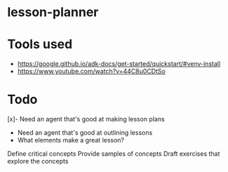 # lesson-planner

# Tools used
- https://google.github.io/adk-docs/get-started/quickstart/#venv-install
- https://www.youtube.com/watch?v=44C8u0CDtSo

# Todo
[x]- Need an agent that's good at making lesson plans
- Need an agent that's good at outlining lessons
- What elements make a great lesson?

Define critical concepts
Provide samples of concepts
Draft exercises that explore the concepts